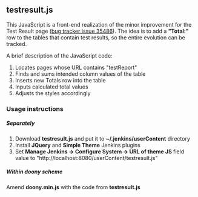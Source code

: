 ## testresult.js

This JavaScript is a front-end realization of the minor improvement for the Test Result page ([bug tracker issue 35486](https://issues.jenkins-ci.org/browse/JENKINS-35486)).
The idea is to add a **"Total:"** row to the tables that contain test results, so the entire evolution can be tracked.

A brief description of the JavaScript code:
1. Locates pages whose URL contains "testReport"
2. Finds and sums intended column values of the table
3. Inserts new Totals row into the table
4. Inputs calculated total values
5. Adjusts the styles accordingly

### Usage instructions

##### Separately
1. Download **testresult.js** and put it to **~/.jenkins/userContent** directory
2. Install **JQuery** and **Simple Theme** Jenkins plugins
3. Set **Manage Jenkins -> Configure System -> URL of theme JS** field value to "http://localhost:8080/userContent/testresult.js"

##### Within doony scheme
Amend **doony.min.js** with the code from **testresult.js**